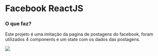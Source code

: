 # Facebook ReactJS

### O que faz?

Este projeto é uma imitação da pagina de postagens do facebook, foram utilizados 4 components e um state com os dados das postagens.

<img src="./">
